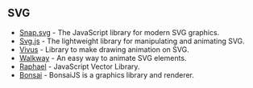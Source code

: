 ## SVG

  * [Snap.svg](https://github.com/adobe-webplatform/Snap.svg) \- The JavaScript library for modern SVG graphics.
  * [Svg.js](https://github.com/svgdotjs/svg.js) \- The lightweight library for manipulating and animating SVG.
  * [Vivus](https://github.com/maxwellito/vivus) \- Library to make drawing animation on SVG.
  * [Walkway](https://github.com/ConnorAtherton/walkway) \- An easy way to animate SVG elements.
  * [Raphael](https://github.com/DmitryBaranovskiy/raphael) \- JavaScript Vector Library.
  * [Bonsai](https://github.com/uxebu/bonsai) \- BonsaiJS is a graphics library and renderer.